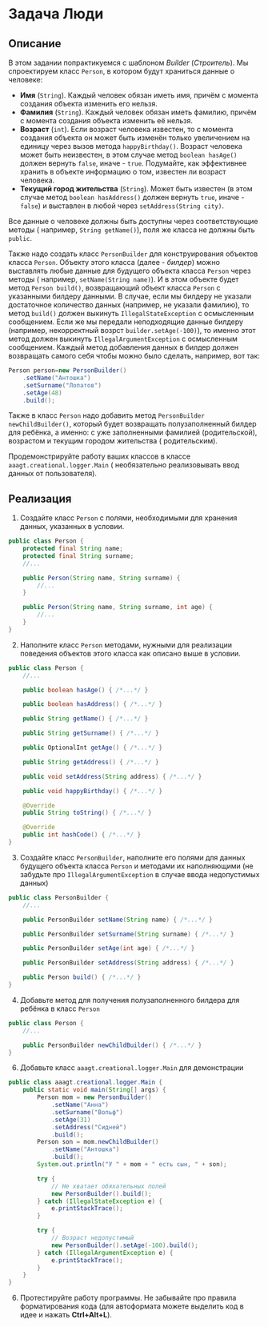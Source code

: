 # Задача Люди

## Описание

В этом задании попрактикуемся с шаблоном *Builder* (*Строитель*). Мы
спроектируем класс `Person`, в котором будут храниться данные о человеке:

* **Имя** (`String`). Каждый человек обязан иметь имя, причём с момента
  создания объекта изменить его нельзя.
* **Фамилия** (`String`). Каждый человек обязан иметь фамилию, причём с момента
  создания объекта изменить её нельзя.
* **Возраст** (`int`). Если возраст человека известен, то с момента создания
  объекта он может быть изменён только увеличением на единицу через вызов
  метода `happyBirthday()`. Возраст человека может быть неизвестен, в этом
  случае метод `boolean hasAge()` должен вернуть `false`, иначе - `true`.
  Подумайте, как эффективнее хранить в объекте информацию о том, известен ли
  возраст человека.
* **Текущий город жительства** (`String`). Может быть известен (в этом случае
  метод `boolean hasAddress()` должен вернуть `true`, иначе - `false`) и
  выставлен в любой через `setAddress(String city)`.

Все данные о человеке должны быть доступны через соответствующие методы (
например, `String getName()`), поля же класса не должны быть `public`.

Также надо создать класс `PersonBuilder` для конструирования объектов
класса `Person`. Объекту этого класса (далее - *билдер*) можно выставлять любые
данные для будущего объекта класса `Person` через методы (
например, `setName(String name)`). И в этом объекте будет
метод `Person build()`, возвращающий объект класса `Person` с указанными
билдеру данными. В случае, если мы билдеру не указали достаточное количество
данных (например, не указали фамилию), то метод `build()` должен
выкинуть `IllegalStateException` с осмысленным сообщением. Если же мы передали
неподходящие данные билдеру (например, некорректный
возрст `builder.setAge(-100)`), то именно этот метод должен
выкинуть `IllegalArgumentException` с осмысленным сообщением. Каждый метод
добавления данных в билдер должен возвращать самого себя чтобы можно было
сделать, например, вот так:

```java
Person person=new PersonBuilder()
    .setName("Антошка")
    .setSurname("Лопатов")
    .setAge(48)
    .build();
```

Также в класс `Person` надо добавить метод `PersonBuilder newChildBuilder()`,
который будет возвращать полузаполненный билдер для ребёнка, а именно: с уже
заполненными фамилией (родительской), возрастом и текущим городом жительства (
родительским).

Продемонстрируйте работу ваших классов в
классе `aaagt.creational.logger.Main` (
необязательно
реализовывать ввод данных от пользователя).

## Реализация

1. Создайте класс `Person` с полями, необходимыми для хранения данных,
   указанных в условии.

```java
public class Person {
    protected final String name;
    protected final String surname;
    //...

    public Person(String name, String surname) {
        //...
    }

    public Person(String name, String surname, int age) {
        //...
    }
}
```

2. Наполните класс `Person` методами, нужными для реализации поведения объектов
   этого класса как описано выше в условии.

```java
public class Person {
    //...

    public boolean hasAge() { /*...*/ }

    public boolean hasAddress() { /*...*/ }

    public String getName() { /*...*/ }

    public String getSurname() { /*...*/ }

    public OptionalInt getAge() { /*...*/ }

    public String getAddress() { /*...*/ }

    public void setAddress(String address) { /*...*/ }

    public void happyBirthday() { /*...*/ }

    @Override
    public String toString() { /*...*/ }

    @Override
    public int hashCode() { /*...*/ }
}
```

3. Создайте класс `PersonBuilder`, наполните его полями для данных будущего
   объекта класса `Person` и методами их наполняющими (не забудьте
   про `IllegalArgumentException` в случае ввода недопустимых данных)

```java
public class PersonBuilder {
    //...

    public PersonBuilder setName(String name) { /*...*/ }

    public PersonBuilder setSurname(String surname) { /*...*/ }

    public PersonBuilder setAge(int age) { /*...*/ }

    public PersonBuilder setAddress(String address) { /*...*/ }

    public Person build() { /*...*/ }
}
```

4. Добавьте метод для получения полузаполненного билдера для ребёнка в
   класс `Person`

```java
public class Person {
    //...

    public PersonBuilder newChildBuilder() { /*...*/ }
}
```

6. Добавьте класс `aaagt.creational.logger.Main` для демонстрации

```java
public class aaagt.creational.logger.Main {
    public static void main(String[] args) {
        Person mom = new PersonBuilder()
            .setName("Анна")
            .setSurname("Вольф")
            .setAge(31)
            .setAddress("Сидней")
            .build();
        Person son = mom.newChildBuilder()
            .setName("Антошка")
            .build();
        System.out.println("У " + mom + " есть сын, " + son);

        try {
            // Не хватает обяхательных полей
            new PersonBuilder().build();
        } catch (IllegalStateException e) {
            e.printStackTrace();
        }

        try {
            // Возраст недопустимый
            new PersonBuilder().setAge(-100).build();
        } catch (IllegalArgumentException e) {
            e.printStackTrace();
        }
    }
}
```

6. Протестируйте работу программы. Не забывайте про правила форматирования
   кода (для автоформата можете выделить код в идее и нажать **Ctrl+Alt+L**).
